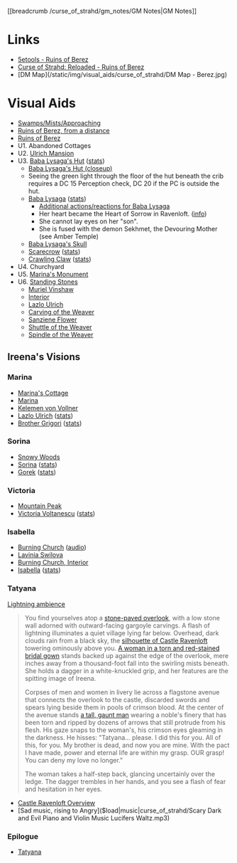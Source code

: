 [[breadcrumb /curse_of_strahd/gm_notes/GM Notes|GM Notes]]

<script type="module">
    import { init_links } from "/js/common/visual_aid_backend.js";
    init_links();
</script>

# Links

* [5etools - Ruins of Berez](https://5e.tools/adventure.html#cos,11)
* [Curse of Strahd: Reloaded - Ruins of Berez](https://docs.google.com/document/d/181PaAJTefUhlK-x9EAQDK1Yt70n9eZBXZU6kehKNfX8/view)
* [DM Map](/static/img/visual_aids/curse_of_strahd/DM Map - Berez.jpg)

# Visual Aids

* [Swamps/Mists/Approaching](^curse_of_strahd/swamp_of_berez.jpg)
* [Ruins of Berez, from a distance](^curse_of_strahd/berez.mp4)
* [Ruins of Berez](^curse_of_strahd/ruins_of_berez.jpg)
* U1. Abandoned Cottages
* U2. [Ulrich Mansion](^curse_of_strahd/ulrich_mansion.jpg)
* U3. [Baba Lysaga's Hut](^curse_of_strahd/baba_lysagas_hut.jpg) ([stats](https://5e.tools/bestiary.html#baba%20lysaga's%20creeping%20hut_cos))
  * [Baba Lysaga's Hut (closeup)](^curse_of_strahd/baba_lysagas_hut_closeup.jpg)
  * Seeing the green light through the floor of the hut beneath the crib requires a DC 15 Perception check, DC 20 if the PC is outside the hut.
  * [Baba Lysaga](^curse_of_strahd/baba_lysaga.jpg) ([stats](https://5e.tools/bestiary.html#baba%20lysaga_cos))
      * [Additional actions/reactions for Baba Lysaga](https://old.reddit.com/r/mattcolville/comments/dwhbuq/actionoriented_baba_lysaga_curse_of_strahd/)
      * Her heart became the Heart of Sorrow in Ravenloft. ([info](https://old.reddit.com/r/CurseofStrahd/comments/j1kkel/giving_baba_lysaga_her_rightful_place_in_the_story/))
      * She cannot lay eyes on her "son".
      * She is fused with the demon Sekhmet, the Devouring Mother (see Amber Temple)
  * [Baba Lysaga's Skull](^curse_of_strahd/baba_lysagas_skull2.jpg)
  * [Scarecrow](^curse_of_strahd/scarecrow.jpg) ([stats](https://5e.tools/bestiary.html#scarecrow_mm))
  * [Crawling Claw](^curse_of_strahd/crawling_claw.jpg) ([stats](https://5e.tools/bestiary.html#crawling%20claw_mm))
* U4. Churchyard
* U5. [Marina's Monument](^curse_of_strahd/marinas_monument.jpg)
* U6. [Standing Stones](^curse_of_strahd/swamp_fane_stones.jpg)
  * [Muriel Vinshaw](^curse_of_strahd/muriel_vinshaw.jpg)
  * [Interior](^curse_of_strahd/ulrich_mansion_interior.jpg)
  * [Lazlo Ulrich](^curse_of_strahd/lazlo_ulrich.jpg)
  * [Carving of the Weaver](^curse_of_strahd/carving_of_the_weaver.png)
  * [Sanziene Flower](^curse_of_strahd/sanziene_flower.jpg)
  * [Shuttle of the Weaver](^curse_of_strahd/shuttle_of_the_weaver.jpg)
  * [Spindle of the Weaver](^curse_of_strahd/spindle_of_the_weaver.jpg)

## Ireena's Visions

### Marina

* [Marina's Cottage](^curse_of_strahd/marinas_cottage.jpg)
* [Marina](^curse_of_strahd/marina.jpg)
* [Kelemen von Vollner](^curse_of_strahd/kelemen_von_vollner.jpg)
* [Lazlo Ulrich](^curse_of_strahd/lazlo_ulrich.jpg) ([stats](https://5e.tools/bestiary.html#commoner_mm))
* [Brother Grigori](^curse_of_strahd/brother_grigori.jpg) ([stats](https://5e.tools/bestiary.html#acolyte_mm))

### Sorina

* [Snowy Woods](^curse_of_strahd/snowy_woods.jpg)
* [Sorina](^curse_of_strahd/sorina.jpg) ([stats](https://5e.tools/bestiary.html#scout_mm))
* [Gorek](^curse_of_strahd/gorek.jpg) ([stats](https://5e.tools/bestiary.html#werewolf_mm))

### Victoria

* [Mountain Peak](^curse_of_strahd/mountain_peak.jpg)
* [Victoria Voltanescu](^curse_of_strahd/victoria.jpg) ([stats](https://5e.tools/bestiary.html#mage_mm))

### Isabella

* [Burning Church](^curse_of_strahd/burning_church.jpeg) ([audio]($load|ambience|curse_of_strahd/burning_building2.ogg))
* [Lavinia Swilova](^curse_of_strahd/lavinia_swilova.jpg)
* [Burning Church, Interior](^curse_of_strahd/burning_room2.jpg) 
* [Isabella](^curse_of_strahd/isabella.jpg) ([stats](https://5e.tools/bestiary.html#acolyte_mm))

### Tatyana

[Lightning ambience]($load|ambience|curse_of_strahd/thunder.ogg)

> You find yourselves atop a [stone-paved overlook](^curse_of_strahd/castle_ravenloft_overlooking_barovia.jpg), with a low stone wall adorned with outward-facing gargoyle carvings. A flash of lightning illuminates a quiet village lying far below. Overhead, dark clouds rain from a black sky, the [silhouette of Castle Ravenloft](^curse_of_strahd/castle_ravenloft_6.jpg) towering ominously above you. [A woman in a torn and red-stained bridal gown](^curse_of_strahd/bloody_tatyana.png) stands backed up against the edge of the overlook, mere inches away from a thousand-foot fall into the swirling mists beneath. She holds a dagger in a white-knuckled grip, and her features are the spitting image of Ireena.
> 
> Corpses of men and women in livery lie across a flagstone avenue that connects the overlook to the castle, discarded swords and spears lying beside them in pools of crimson blood. At the center of the avenue stands [a tall, gaunt man](^curse_of_strahd/strahd_7.jpg) wearing a noble's finery that has been torn and ripped by dozens of arrows that still protrude from his flesh. His gaze snaps to the woman's, his crimson eyes gleaming in the darkness. He hisses: "Tatyana... please. I did this for you. All of this, for you. My brother is dead, and now you are mine. With the pact I have made, power and eternal life are within my grasp. OUR grasp! You can deny my love no longer."
> 
> The woman takes a half-step back, glancing uncertainly over the ledge. The dagger trembles in her hands, and you see a flash of fear and hesitation in her eyes.

* [Castle Ravenloft Overview](^curse_of_strahd/castle_ravenloft_overview1.jpg)
* [Sad music, rising to Angry]($load|music|curse_of_strahd/Scary Dark and Evil Piano and Violin Music Lucifers Waltz.mp3)

### Epilogue

* [Tatyana](^curse_of_strahd/tatyana4.png)
